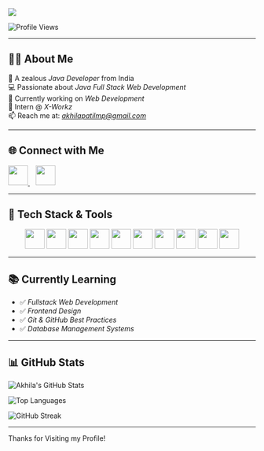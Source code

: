 <!-- Profile Banner -->
<img src="https://readme-typing-svg.herokuapp.com?font=Fira+Code&size=25&pause=1000&color=0000FF&center=true&vCenter=true&width=1000&lines=Hai+%F0%9F%91%8B,+I'm+Akhila+Patil+M+P;Java+Full+Stack+Web+Developer;Open+to+Internships+and+Job+Opportunities" />

![Profile Views](https://komarev.com/ghpvc/?username=AKHILAPATILMP&style=flat-square&color=brightgreen)

---

## 👩‍💻 About Me

🎯 A zealous *Java Developer* from India  
💻 Passionate about *Java Full Stack Web Development*  
🧠 Currently working on *Web Development*  
📍 Intern @ *X-Workz*  
📫 Reach me at: *akhilapatilmp@gmail.com*

---

## 🌐 Connect with Me  

<p align="left">
  <a href="https://www.linkedin.com/in/akhila-patil-m-p-546822255/" target="_blank">
    <img src="https://img.icons8.com/color/48/000000/linkedin.png" width="40"/>
  </a>
  &nbsp;&nbsp;
  <a href="mailto:akhilapatilmp@gmail.com" target="_blank">
    <img src="https://img.icons8.com/color/48/000000/gmail-new.png" width="40"/>
  </a>
</p>

---

## 💼 Tech Stack & Tools

<p align="center">
  <img src="https://img.icons8.com/color/48/000000/c-programming.png" width="40"/>
  <img src="https://img.icons8.com/color/48/000000/java-coffee-cup-logo.png" width="40"/>
  <img src="https://img.icons8.com/color/48/000000/html-5--v1.png" width="40"/>
  <img src="https://img.icons8.com/color/48/000000/css3.png" width="40"/>
  <img src="https://img.icons8.com/color/48/000000/javascript--v1.png" width="40"/>
  <img src="https://img.icons8.com/fluency/48/000000/mysql-logo.png" width="40"/>
  <img src="https://img.icons8.com/fluency/48/000000/visual-studio-code-2019.png" width="40"/>
  <img src="https://img.icons8.com/color/48/000000/intellij-idea.png" width="40"/>
  <img src="https://img.icons8.com/color/48/000000/github--v1.png" width="40"/>
  <img src="https://img.icons8.com/color/48/000000/git.png" width="40"/>
</p>

---

## 📚 Currently Learning  

- ✅ *Fullstack Web Development*  
- ✅ *Frontend Design*  
- ✅ *Git & GitHub Best Practices*  
- ✅ *Database Management Systems*

---

## 📊 GitHub Stats

![Akhila's GitHub Stats](https://github-readme-stats.vercel.app/api?username=AKHILAPATILMP&show_icons=true&theme=radical)

![Top Languages](https://github-readme-stats.vercel.app/api/top-langs/?username=AKHILAPATILMP&layout=compact&theme=radical)

![GitHub Streak](https://streak-stats.demolab.com/?user=AKHILAPATILMP&theme=radical)

---

Thanks for Visiting my Profile!
